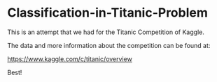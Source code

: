 # Classification-in-Titanic-Problem

This is an attempt that we had for the Titanic Competition of Kaggle.

The data and more information about the competition can be found at:

https://www.kaggle.com/c/titanic/overview

Best!
